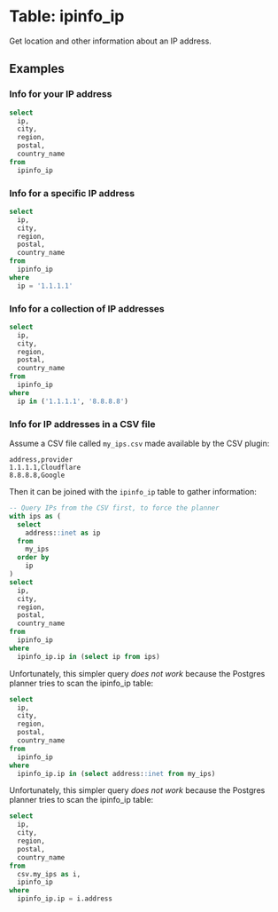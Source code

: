 # Table: ipinfo_ip

Get location and other information about an IP address.

## Examples

### Info for your IP address

```sql
select
  ip,
  city,
  region,
  postal,
  country_name
from
  ipinfo_ip
```

### Info for a specific IP address

```sql
select
  ip,
  city,
  region,
  postal,
  country_name
from
  ipinfo_ip
where
  ip = '1.1.1.1'
```

### Info for a collection of IP addresses

```sql
select
  ip,
  city,
  region,
  postal,
  country_name
from
  ipinfo_ip
where
  ip in ('1.1.1.1', '8.8.8.8')
```

### Info for IP addresses in a CSV file

Assume a CSV file called `my_ips.csv` made available by the CSV plugin:
```
address,provider
1.1.1.1,Cloudflare
8.8.8.8,Google
```

Then it can be joined with the `ipinfo_ip` table to gather information:

```sql
-- Query IPs from the CSV first, to force the planner
with ips as (
  select
    address::inet as ip
  from
    my_ips
  order by
    ip
)
select
  ip,
  city,
  region,
  postal,
  country_name
from
  ipinfo_ip
where
  ipinfo_ip.ip in (select ip from ips)
```

Unfortunately, this simpler query _does not work_ because the Postgres planner
tries to scan the ipinfo_ip table:
```sql
select
  ip,
  city,
  region,
  postal,
  country_name
from
  ipinfo_ip
where
  ipinfo_ip.ip in (select address::inet from my_ips)
```

Unfortunately, this simpler query _does not work_ because the Postgres planner
tries to scan the ipinfo_ip table:
```sql
select
  ip,
  city,
  region,
  postal,
  country_name
from
  csv.my_ips as i,
  ipinfo_ip
where
  ipinfo_ip.ip = i.address
```
